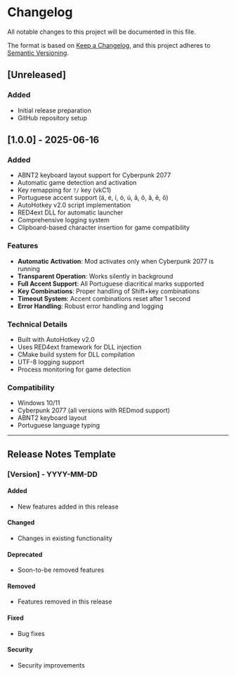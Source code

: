 # Changelog

All notable changes to this project will be documented in this file.

The format is based on [Keep a Changelog](https://keepachangelog.com/en/1.0.0/),
and this project adheres to [Semantic Versioning](https://semver.org/spec/v2.0.0.html).

## [Unreleased]

### Added
- Initial release preparation
- GitHub repository setup

## [1.0.0] - 2025-06-16

### Added
- ABNT2 keyboard layout support for Cyberpunk 2077
- Automatic game detection and activation
- Key remapping for `?/` key (vkC1)
- Portuguese accent support (á, é, í, ó, ú, ã, õ, â, ê, ô)
- AutoHotkey v2.0 script implementation
- RED4ext DLL for automatic launcher
- Comprehensive logging system
- Clipboard-based character insertion for game compatibility

### Features
- **Automatic Activation**: Mod activates only when Cyberpunk 2077 is running
- **Transparent Operation**: Works silently in background
- **Full Accent Support**: All Portuguese diacritical marks supported
- **Key Combinations**: Proper handling of Shift+key combinations
- **Timeout System**: Accent combinations reset after 1 second
- **Error Handling**: Robust error handling and logging

### Technical Details
- Built with AutoHotkey v2.0
- Uses RED4ext framework for DLL injection
- CMake build system for DLL compilation
- UTF-8 logging support
- Process monitoring for game detection

### Compatibility
- Windows 10/11
- Cyberpunk 2077 (all versions with REDmod support)
- ABNT2 keyboard layout
- Portuguese language typing

---

## Release Notes Template

### [Version] - YYYY-MM-DD

#### Added
- New features added in this release

#### Changed
- Changes in existing functionality

#### Deprecated
- Soon-to-be removed features

#### Removed
- Features removed in this release

#### Fixed
- Bug fixes

#### Security
- Security improvements
